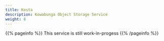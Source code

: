 ```yaml
---
title: Kosta
description: Kowabunga Object Storage Service
weight: 8
---
```


{{% pageinfo %}}
This service is still work-in-progess
{{% /pageinfo %}}
